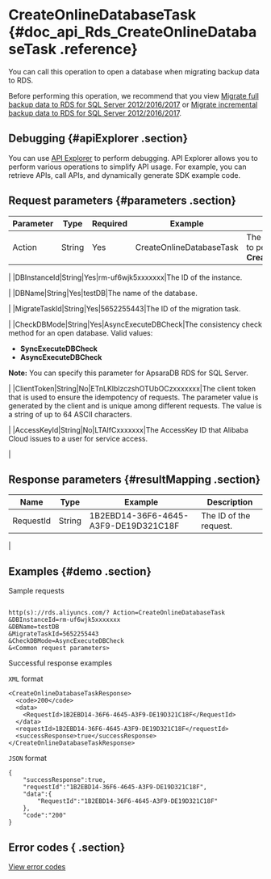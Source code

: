 # CreateOnlineDatabaseTask {#doc_api_Rds_CreateOnlineDatabaseTask .reference}

You can call this operation to open a database when migrating backup data to RDS.

Before performing this operation, we recommend that you view [Migrate full backup data to RDS for SQL Server 2012/2016/2017](~~95738~~) or [Migrate incremental backup data to RDS for SQL Server 2012/2016/2017](~~95736~~).

## Debugging {#apiExplorer .section}

You can use [API Explorer](https://api.aliyun.com/#product=Rds&api=CreateOnlineDatabaseTask) to perform debugging. API Explorer allows you to perform various operations to simplify API usage. For example, you can retrieve APIs, call APIs, and dynamically generate SDK example code.

## Request parameters {#parameters .section}

|Parameter|Type|Required|Example|Description|
|---------|----|--------|-------|-----------|
|Action|String|Yes|CreateOnlineDatabaseTask|The operation that you want to perform. Set the value to **CreateOnlineDatabaseTask**.

 |
|DBInstanceId|String|Yes|rm-uf6wjk5xxxxxxx|The ID of the instance.

 |
|DBName|String|Yes|testDB|The name of the database.

 |
|MigrateTaskId|String|Yes|5652255443|The ID of the migration task.

 |
|CheckDBMode|String|Yes|AsyncExecuteDBCheck|The consistency check method for an open database. Valid values:

 -   **SyncExecuteDBCheck**
-   **AsyncExecuteDBCheck**

 **Note:** You can specify this parameter for ApsaraDB RDS for SQL Server.

 |
|ClientToken|String|No|ETnLKlblzczshOTUbOCzxxxxxxx|The client token that is used to ensure the idempotency of requests. The parameter value is generated by the client and is unique among different requests. The value is a string of up to 64 ASCII characters.

 |
|AccessKeyId|String|No|LTAIfCxxxxxxx|The AccessKey ID that Alibaba Cloud issues to a user for service access.

 |

## Response parameters {#resultMapping .section}

|Name|Type|Example|Description|
|----|----|-------|-----------|
|RequestId|String|1B2EBD14-36F6-4645-A3F9-DE19D321C18F|The ID of the request.

 |

## Examples {#demo .section}

Sample requests

``` {#request_demo}

http(s)://rds.aliyuncs.com/? Action=CreateOnlineDatabaseTask
&DBInstanceId=rm-uf6wjk5xxxxxxx
&DBName=testDB
&MigrateTaskId=5652255443
&CheckDBMode=AsyncExecuteDBCheck
&<Common request parameters>

```

Successful response examples

`XML` format

``` {#xml_return_success_demo}
<CreateOnlineDatabaseTaskResponse> 
  <code>200</code>
  <data>
    <RequestId>1B2EBD14-36F6-4645-A3F9-DE19D321C18F</RequestId>
  </data>
  <requestId>1B2EBD14-36F6-4645-A3F9-DE19D321C18F</requestId>
  <successResponse>true</successResponse>
</CreateOnlineDatabaseTaskResponse>

```

`JSON` format

``` {#json_return_success_demo}
{
	"successResponse":true,
	"requestId":"1B2EBD14-36F6-4645-A3F9-DE19D321C18F",
	"data":{
		"RequestId":"1B2EBD14-36F6-4645-A3F9-DE19D321C18F"
	},
	"code":"200"
}
```

## Error codes { .section}

[View error codes](https://error-center.aliyun.com/status/product/Rds)

